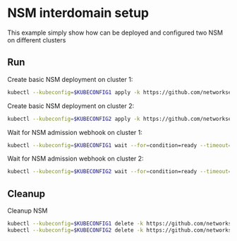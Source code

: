 # NSM interdomain setup


This example simply show how can be deployed and configured two NSM on different clusters

## Run

Create basic NSM deployment on cluster 1:

```bash
kubectl --kubeconfig=$KUBECONFIG1 apply -k https://github.com/networkservicemesh/deployments-k8s/examples/interdomain/nsm/cluster1?ref=ba0e384d0c2e2031aa331b1a2d1aa46e58d18f3f
```

Create basic NSM deployment on cluster 2:

```bash
kubectl --kubeconfig=$KUBECONFIG2 apply -k https://github.com/networkservicemesh/deployments-k8s/examples/interdomain/nsm/cluster2?ref=ba0e384d0c2e2031aa331b1a2d1aa46e58d18f3f
```

Wait for NSM admission webhook on cluster 1:

```bash
kubectl --kubeconfig=$KUBECONFIG1 wait --for=condition=ready --timeout=1m pod -n nsm-system -l app=admission-webhook-k8s
```

Wait for NSM admission webhook on cluster 2:

```bash
kubectl --kubeconfig=$KUBECONFIG2 wait --for=condition=ready --timeout=1m pod -n nsm-system -l app=admission-webhook-k8s
```

## Cleanup

Cleanup NSM
```bash
kubectl --kubeconfig=$KUBECONFIG1 delete -k https://github.com/networkservicemesh/deployments-k8s/examples/interdomain/nsm/cluster1?ref=ba0e384d0c2e2031aa331b1a2d1aa46e58d18f3f
kubectl --kubeconfig=$KUBECONFIG2 delete -k https://github.com/networkservicemesh/deployments-k8s/examples/interdomain/nsm/cluster2?ref=ba0e384d0c2e2031aa331b1a2d1aa46e58d18f3f
```
